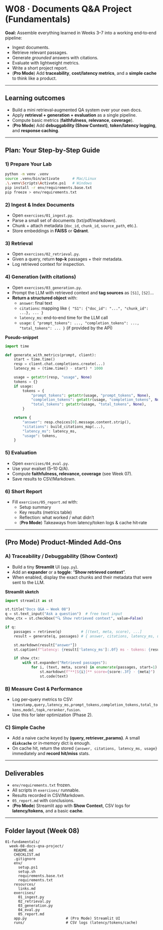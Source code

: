 # W08 · Documents Q&A Project (Fundamentals)

**Goal:** Assemble everything learned in Weeks 3–7 into a working end‑to‑end pipeline:
- Ingest documents.
- Retrieve relevant passages.
- Generate *grounded* answers with citations.
- Evaluate with lightweight metrics.
- Write a short project report.
- (**Pro Mode**) Add **traceability**, **cost/latency metrics**, and a **simple cache** to think like a product.

---

## Learning outcomes
- Build a mini retrieval‑augmented QA system over your own docs.
- Apply **retrieval + generation + evaluation** as a single pipeline.
- Compute basic metrics (**faithfulness**, **relevance**, **coverage**).
- (**Pro Mode**) Add **debuggability (Show Context)**, **token/latency logging**, and **response caching**.

---

## Plan: Your Step‑by‑Step Guide

### 1) Prepare Your Lab
```bash
python -m venv .venv
source .venv/bin/activate      # Mac/Linux
.\.venv\Scripts\Activate.ps1   # Windows
pip install -r env/requirements.base.txt
pip freeze > env/requirements.txt
```

### 2) Ingest & Index Documents
- Open `exercises/01_ingest.py`.
- Parse a small set of documents (txt/pdf/markdown).
- Chunk + attach metadata (`doc_id`, `chunk_id`, `source_path`, etc.).
- Store embeddings in **FAISS** or **Qdrant**.

### 3) Retrieval
- Open `exercises/02_retrieval.py`.
- Given a query, return **top‑k** passages + their metadata.
- Log retrieved context for inspection.

### 4) Generation (with citations)
- Open `exercises/03_generation.py`.
- Prompt the LLM with retrieved context and **tag sources** as `[S1]`, `[S2]`…
- **Return a structured object** with:
  - `answer`: final text
  - `citations`: mapping like `{ "S1": {"doc_id": "...", "chunk_id": ...}, ... }`
  - `latency_ms`: end‑to‑end time for the LLM call
  - `usage`: `{ "prompt_tokens": ..., "completion_tokens": ..., "total_tokens": ... }` (if provided by the API)

**Pseudo‑snippet**
```python
import time

def generate_with_metrics(prompt, client):
    start = time.time()
    resp = client.chat.completions.create(...)
    latency_ms = (time.time() - start) * 1000

    usage = getattr(resp, "usage", None)
    tokens = {}
    if usage:
        tokens = {
            "prompt_tokens": getattr(usage, "prompt_tokens", None),
            "completion_tokens": getattr(usage, "completion_tokens", None),
            "total_tokens": getattr(usage, "total_tokens", None),
        }

    return {
        "answer": resp.choices[0].message.content.strip(),
        "citations": build_citations_map(...),
        "latency_ms": latency_ms,
        "usage": tokens,
    }
```

### 5) Evaluation
- Open `exercises/04_eval.py`.
- Use your evalset (5–10 Q/A).
- Compute **faithfulness, relevance, coverage** (see Week 07).
- Save results to CSV/Markdown.

### 6) Short Report
- Fill `exercises/05_report.md` with:
  - Setup summary
  - Key results (metrics table)
  - Reflection: what worked / what didn’t
  - (**Pro Mode**) Takeaways from latency/token logs & cache hit‑rate

---

## (**Pro Mode**) Product‑Minded Add‑Ons

### A) Traceability / Debuggability (Show Context)
- Build a tiny **Streamlit** UI (`app.py`).
- Add an **expander** or a **toggle**: “**Show retrieved context**”.
- When enabled, display the exact chunks and their metadata that were sent to the LLM.

**Streamlit sketch**
```python
import streamlit as st

st.title("Docs Q&A — Week 08")
q = st.text_input("Ask a question")  # free text input
show_ctx = st.checkbox("🔍 Show retrieved context", value=False)

if q:
    passages = retrieve(q)         # [(text, meta, score), ...]
    result = generate(q, passages) # { answer, citations, latency_ms, usage }

    st.markdown(result["answer"])
    st.caption(f"latency: {result['latency_ms']:.0f} ms · tokens: {result['usage']}")

    if show_ctx:
        with st.expander("Retrieved passages"):
            for i, (text, meta, score) in enumerate(passages, start=1):
                st.markdown(f"**[S{i}]** score={score:.3f} · {meta}")
                st.code(text)
```

### B) Measure Cost & Performance
- Log per‑query metrics to CSV: `timestamp,query,latency_ms,prompt_tokens,completion_tokens,total_tokens,model,topk,reranker,fusion`.
- Use this for later optimization (Phase 2).

### C) Simple Cache
- Add a naive cache keyed by **(query, retriever_params)**. A small **`diskcache`** or in‑memory dict is enough.
- On cache hit, return the stored `{answer, citations, latency_ms, usage}` immediately and **record hit/miss** stats.

---

## Deliverables
- `env/requirements.txt` frozen.
- All scripts in `exercises/` runnable.
- Results recorded in CSV/Markdown.
- `05_report.md` with conclusions.
- (**Pro Mode**) Streamlit app with **Show Context**, CSV logs for **latency/tokens**, and a basic **cache**.

---

## Folder layout (Week 08)
```
01-fundamentals/
  week-08-docs-qna-project/
    README.md
    CHECKLIST.md
    .gitignore
    env/
      setup.ps1
      setup.sh
      requirements.base.txt
      requirements.txt
    resources/
      links.md
    exercises/
      01_ingest.py
      02_retrieval.py
      03_generation.py
      04_eval.py
      05_report.md
    app.py                  # (Pro Mode) Streamlit UI
    runs/                   # CSV logs (latency/tokens/cache)
```
